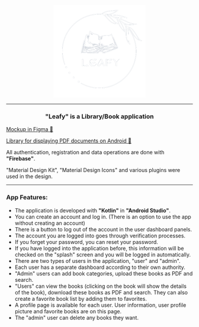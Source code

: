 <p align="center"> 
    <img src="/app/src/main/res/drawable/logo.png" width="250" height="250">
</p>

---

<h3 align="center"> "Leafy" is a Library/Book application </h3>

[Mockup in Figma 🔗](https://www.figma.com/file/J9oC00repkf14rg8FCGVbr/Leafy?node-id=0%3A1&t=DFxDTsPgKuQeAnCS-1) <br>

[Library for displaying PDF documents on Android 🔗](https://github.com/barteksc/AndroidPdfViewer) <br>

All authentication, registration and data operations are done with **"Firebase"**. <br>

"Material Design Kit", "Material Design Icons" and various plugins were used in the design. <br>

---

### App Features:

- The application is developed with **"Kotlin"** in **"Android Studio"**.
- You can create an account and log in. (There is an option to use the app without creating an account)
- There is a button to log out of the account in the user dashboard panels. 
- The account you are logged into goes through verification processes.
- If you forget your password, you can reset your password.
- If you have logged into the application before, this information will be checked on the "splash" screen and you will be logged in automatically.
- There are two types of users in the application, "user" and "admin".
- Each user has a separate dashboard according to their own authority.
- "Admin" users can add book categories, upload these books as PDF and search.
- "Users" can view the books (clicking on the book will show the details of the book), download these books as PDF and search.
They can also create a favorite book list by adding them to favorites.
- A profile page is available for each user. User information, user profile picture and favorite books are on this page.
- The "admin" user can delete any books they want.
